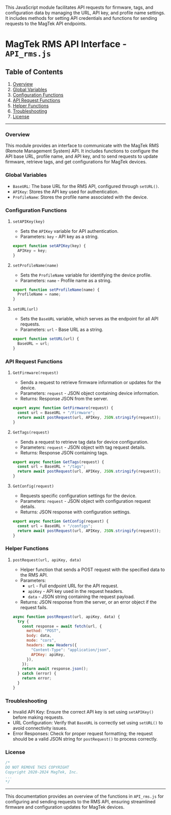 This JavaScript module facilitates API requests for firmware, tags, and configuration data by managing the URL, API key, and profile name settings. It includes methods for setting API credentials and functions for sending requests to the MagTek API endpoints.

# MagTek RMS API Interface - `API_rms.js`

## Table of Contents
1. [Overview](#overview)
2. [Global Variables](#global-variables)
3. [Configuration Functions](#configuration-functions)
4. [API Request Functions](#api-request-functions)
5. [Helper Functions](#helper-functions)
6. [Troubleshooting](#troubleshooting)
7. [License](#license)

---

### Overview
This module provides an interface to communicate with the MagTek RMS (Remote Management System) API. It includes functions to configure the API base URL, profile name, and API key, and to send requests to update firmware, retrieve tags, and get configurations for MagTek devices.

### Global Variables

- `BaseURL`: The base URL for the RMS API, configured through `setURL()`.
- `APIKey`: Stores the API key used for authentication.
- `ProfileName`: Stores the profile name associated with the device.

### Configuration Functions

1. `setAPIKey(key)`
   - Sets the `APIKey` variable for API authentication.
   - Parameters: `key` - API key as a string.

   ```javascript
   export function setAPIKey(key) {
     APIKey = key;
   }
   ```

2. `setProfileName(name)`
   - Sets the `ProfileName` variable for identifying the device profile.
   - Parameters: `name` - Profile name as a string.

   ```javascript
   export function setProfileName(name) {
     ProfileName = name;
   }
   ```

3. `setURL(url)`
   - Sets the `BaseURL` variable, which serves as the endpoint for all API requests.
   - Parameters: `url` - Base URL as a string.

   ```javascript
   export function setURL(url) {
     BaseURL = url;
   }
   ```

### API Request Functions

1. `GetFirmware(request)`
   - Sends a request to retrieve firmware information or updates for the device.
   - Parameters: `request` - JSON object containing device information.
   - Returns: Response JSON from the server.

   ```javascript
   export async function GetFirmware(request) {
     const url = BaseURL + "/Firmware";
     return await postRequest(url, APIKey, JSON.stringify(request));
   }
   ```

2. `GetTags(request)`
   - Sends a request to retrieve tag data for device configuration.
   - Parameters: `request` - JSON object with tag request details.
   - Returns: Response JSON containing tags.

   ```javascript
   export async function GetTags(request) {
     const url = BaseURL + "/tags";
     return await postRequest(url, APIKey, JSON.stringify(request));
   }
   ```

3. `GetConfig(request)`
   - Requests specific configuration settings for the device.
   - Parameters: `request` - JSON object with configuration request details.
   - Returns: JSON response with configuration settings.

   ```javascript
   export async function GetConfig(request) {
     const url = BaseURL + "/configs";
     return await postRequest(url, APIKey, JSON.stringify(request));
   }
   ```

### Helper Functions

1. `postRequest(url, apiKey, data)`
   - Helper function that sends a POST request with the specified data to the RMS API.
   - Parameters:
     - `url` - Full endpoint URL for the API request.
     - `apiKey` - API key used in the request headers.
     - `data` - JSON string containing the request payload.
   - Returns: JSON response from the server, or an error object if the request fails.

   ```javascript
   async function postRequest(url, apiKey, data) {
     try {
       const response = await fetch(url, {
         method: "POST",
         body: data,
         mode: "cors",
         headers: new Headers({
           "Content-Type": "application/json",
           APIKey: apiKey,
         }),
       });
       return await response.json();
     } catch (error) {
       return error;
     }
   }
   ```

### Troubleshooting

- Invalid API Key: Ensure the correct API key is set using `setAPIKey()` before making requests.
- URL Configuration: Verify that `BaseURL` is correctly set using `setURL()` to avoid connectivity issues.
- Error Responses: Check for proper request formatting; the request should be a valid JSON string for `postRequest()` to process correctly.

### License

```javascript
/* 
DO NOT REMOVE THIS COPYRIGHT
Copyright 2020-2024 MagTek, Inc.
...
*/
```

---

This documentation provides an overview of the functions in `API_rms.js` for configuring and sending requests to the RMS API, ensuring streamlined firmware and configuration updates for MagTek devices.